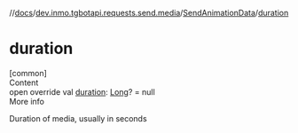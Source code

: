 //[docs](../../../index.md)/[dev.inmo.tgbotapi.requests.send.media](../index.md)/[SendAnimationData](index.md)/[duration](duration.md)



# duration  
[common]  
Content  
open override val [duration](duration.md): [Long](https://kotlinlang.org/api/latest/jvm/stdlib/kotlin/-long/index.html)? = null  
More info  


Duration of media, usually in seconds

  




